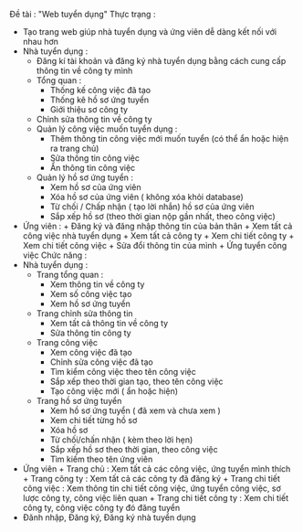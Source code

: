 Đề tài : "Web tuyển dụng" 
Thực trạng :
  - Tạo trang web giúp nhà tuyển dụng và ứng viên dễ dàng kết nối với nhau hơn
  - Nhà tuyển dụng :
    + Đăng kí tài khoản và đăng ký nhà tuyển dụng bằng cách cung cấp thông tin về công ty mình
    + Tổng quan :
        + Thống kế công việc đã tạo
        + Thống kê hồ sơ ứng tuyển
        + Giới thiệu sơ công ty
    + Chỉnh sửa thông tin về công ty
    + Quản lý công việc muốn tuyển dụng :
        * Thêm thông tin công việc mới muốn tuyển (có thể ẩn hoặc hiện ra trang chủ)
        * Sửa thông tin công việc
        * Ẩn thông tin công việc
    + Quản lý hồ sơ ứng tuyển :
        * Xem hồ sơ của ứng viên
        * Xóa hồ sơ của ứng viên ( không xóa khỏi database)
        * Từ chối / Chấp nhận ( tạo lời nhắn) hồ sơ của ứng viên
        * Sắp xếp hồ sơ (theo thời gian nộp gần nhất, theo công việc)
  - Ứng viên :
        + Đăng ký và đăng nhập thông tin của bản thân
        + Xem tất cả công việc nhà tuyển dụng
        + Xem tất cả công ty
        + Xem chi tiết công ty
        + Xem chi tiết công việc
        + Sửa đổi thông tin của mình
        + Ứng tuyển công việc
Chức năng :
  - Nhà tuyển dụng :
    + Trang tổng quan :
        * Xem thông tin về công ty
        * Xem số công việc tạo
        * Xem hồ sơ ứng tuyển
    + Trang chỉnh sửa thông tin
        * Xem tất cả thông tin về công ty
        * Sửa thông tin công ty
    + Trang công việc
        * Xem công việc đã tạo
        * Chỉnh sửa công việc đã tạo
        * Tìm kiểm công việc theo tên công việc
        * Sắp xếp theo thời gian tạo, theo tên công việc
        * Tạo công việc mới ( ẩn hoặc hiện)
    + Trang hồ sơ ứng tuyển
        * Xem hồ sơ ứng tuyển ( đã xem và chưa xem )
        * Xem chi tiết từng hồ sơ
        * Xóa hồ sơ
        * Từ chối/chấn nhận ( kèm theo lời hẹn)
        * Sắp xếp hồ sơ theo thời gian, theo công việc
        * Tìm kiếm theo tên ứng viên
  - Ứng viên
        + Trang chủ : Xem tất cả các công việc, ứng tuyển mình thích
        + Trang công ty : Xem tất cả các công ty đã đăng ký
        + Trang chi tiết công việc : Xem thông tin chi tiết công việc, ứng tuyển công việc, sơ lược công ty, công việc liên quan
        + Trang chi tiết công ty : Xem chi tiết công ty, công việc công ty đó đăng tuyển
  - Đănh nhập, Đăng ký, Đăng ký nhà tuyển dụng 
